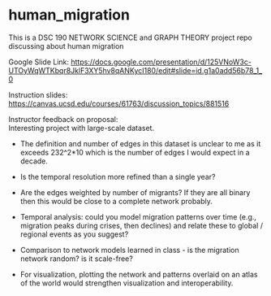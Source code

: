 # human_migration
This is a DSC 190 NETWORK SCIENCE and GRAPH THEORY project repo discussing about human migration

Google Slide Link:
https://docs.google.com/presentation/d/125VNoW3c-UTOyWqWTKbqr8JklF3XY5hv8qANKycI180/edit#slide=id.g1a0add56b78_1_0

Instruction slides:
https://canvas.ucsd.edu/courses/61763/discussion_topics/881516



Instructor feedback on proposal:<br>
Interesting project with large-scale dataset.

- The definition and number of edges in this dataset is unclear to me as it exceeds 232^2*10 which is the number of edges I would expect in a decade. 
- Is the temporal resolution more refined than a single year?
- Are the edges weighted by number of migrants? If they are all binary then this would be close to a complete network probably.

- Temporal analysis: could you model migration patterns over time (e.g., migration peaks during crises, then declines) and relate these to global / regional events as you suggest?

- Comparison to network models learned in class - is the migration network random? is it scale-free?

- For visualization, plotting the network and patterns overlaid on an atlas of the world would strengthen visualization and interoperability.